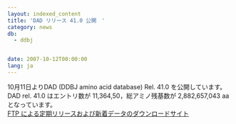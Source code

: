 ```yaml
---
layout: indexed_content
title: 'DAD リリース 41.0 公開　'
category: news
db:
  - ddbj


date: 2007-10-12T00:00:00
lang: ja
---
```


 10月11日よりDAD (DDBJ amino acid database) Rel. 41.0 を公開しています。 DAD rel. 41.0 はエントリ数が 11,364,50，総アミノ残基数が 2,882,657,043 aa となっています。<br><a href="/services/index.html">FTP による定期リリースおよび新着データのダウンロードサイト</a>
